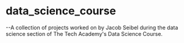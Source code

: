# data_science_course
 
--A collection of projects worked on by Jacob Seibel during the data science section of The Tech Academy's Data Science Course.
